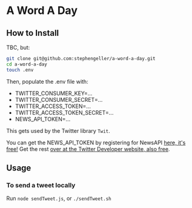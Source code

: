 # A Word A Day

## How to Install
TBC, but:
```bash
git clone git@github.com:stephengeller/a-word-a-day.git
cd a-word-a-day
touch .env
```
Then, populate the .env file with:
- TWITTER_CONSUMER_KEY=...
- TWITTER_CONSUMER_SECRET=...
- TWITTER_ACCESS_TOKEN=...
- TWITTER_ACCESS_TOKEN_SECRET=...
- NEWS_API_TOKEN=...

This gets used by the Twitter library `Twit`. 

You can get the NEWS_API_TOKEN by registering for NewsAPI [here, it's free!](https://newsapi.org/account)  Get the rest [over at the Twitter Developer website, also free](https://developer.twitter.com/).


## Usage

### To send a tweet locally
Run `node sendTweet.js`, or `./sendTweet.sh`